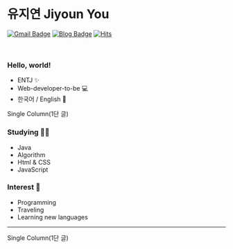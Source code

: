 # 유지연 Jiyoun You

[![Gmail Badge](https://img.shields.io/badge/Gmail-d14836?style=flat-square&logo=Gmail&logoColor=white&link=mailto:younny418@gmail.com)](mailto:younny418@gmail.com)
[![Blog Badge](http://img.shields.io/badge/-Blog-blue?style=flat-square&logo=0E9648&link=https://jiyounyou.github.io/)](https://jiyounyou.github.io/)
[![Hits](https://hits.seeyoufarm.com/api/count/incr/badge.svg?url=https%3A%2F%2Fgithub.com%2Fjiyounyou&count_bg=%239874CB&title_bg=%23685A72&icon=&icon_color=%23E7E7E7&title=hits&edge_flat=true)](https://hits.seeyoufarm.com)

<br>  
  
### Hello, world!  
- ENTJ ✨
- Web-developer-to-be 💻
- 한국어 / English 💬 

Single Column(1단 글)
<div class="pull-left">
    
### Studying ✍🏻
- Java
- Algorithm
- Html & CSS
- JavaScript

</div>
<div class="pull-right">

### Interest 👀
- Programming
- Traveling 
- Learning new languages

</div>
<hr>
Single Column(1단 글)


<!--
**jiyounyou/jiyounyou** is a ✨ _special_ ✨ repository because its `README.md` (this file) appears on your GitHub profile.

Here are some ideas to get you started:

- 🔭 I’m currently working on ...
- 🌱 I’m currently learning ...
- 👯 I’m looking to collaborate on ...
- 🤔 I’m looking for help with ...
- 💬 Ask me about ...
- 📫 How to reach me: ...
- 😄 Pronouns: ...
- ⚡ Fun fact: ...
-->
